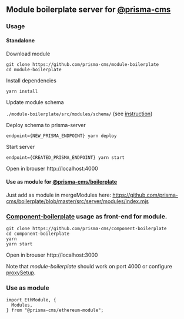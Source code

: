 
## Module boilerplate server for [@prisma-cms](https://github.com/prisma-cms)

### Usage

#### Standalone

Download module

```
git clone https://github.com/prisma-cms/module-boilerplate
cd module-boilerplate
```
Install dependencies

`yarn install`

Update module schema 

`./module-boilerplate/src/modules/schema/` (see [instruction](https://github.com/prisma-cms/boilerplate#readme))

Deploy schema to prisma-server

`endpoint={NEW_PRISMA_ENDPOINT} yarn deploy`

Start server

`endpoint={CREATED_PRISMA_ENDPOINT} yarn start`

Open in brouser http://localhost:4000


#### Use as module for [@prisma-cms/boilerplate](https://github.com/prisma-cms/boilerplate)

Just add as module in mergeModules here: https://github.com/prisma-cms/boilerplate/blob/master/src/server/modules/index.mjs


### [Component-boilerplate](https://github.com/prisma-cms/component-boilerplate) usage as front-end for module.

```
git clone https://github.com/prisma-cms/component-boilerplate
cd component-boilerplate
yarn
yarn start
```
Open in brouser http://localhost:3000

Note that *module-boilerplate* should work on port 4000 or configure [proxySetup](https://github.com/prisma-cms/component-boilerplate/blob/master/src/setupProxy.js).


### Use as module
```
import EthModule, {
  Modules,
} from "@prisma-cms/ethereum-module";
```